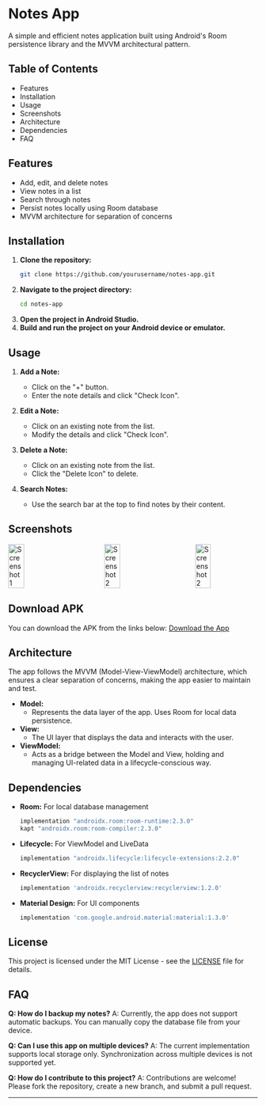 # Notes App

A simple and efficient notes application built using Android's Room persistence library and the MVVM architectural pattern.

## Table of Contents
- Features
- Installation
- Usage
- Screenshots
- Architecture
- Dependencies
- FAQ

## Features
- Add, edit, and delete notes
- View notes in a list
- Search through notes
- Persist notes locally using Room database
- MVVM architecture for separation of concerns

## Installation
1. **Clone the repository:**
    ```sh
    git clone https://github.com/yourusername/notes-app.git
    ```
2. **Navigate to the project directory:**
    ```sh
    cd notes-app
    ```
3. **Open the project in Android Studio.**
4. **Build and run the project on your Android device or emulator.**

## Usage
1. **Add a Note:**
    - Click on the "+" button.
    - Enter the note details and click "Check Icon".

2. **Edit a Note:**
    - Click on an existing note from the list.
    - Modify the details and click "Check Icon".

3. **Delete a Note:**
    - Click on an existing note from the list.
    - Click the "Delete Icon" to delete.

4. **Search Notes:**
    - Use the search bar at the top to find notes by their content.

## Screenshots
<div style="display: flex; justify-content: space-between; margin-bottom: 20px;">
    <img src="https://i.postimg.cc/qM74wbpk/Screenshot-20240628-144251.png" alt="Screenshot 1" style="width: 25%; margin-right: 2%;" />
    <img src="https://i.postimg.cc/bwhXMmhD/Screenshot-20240628-144537.png" alt="Screenshot 2" style="width: 25%;" />
  <img src="https://i.postimg.cc/4dKFncGR/Screenshot-20240628-144349.png" alt="Screenshot 2" style="width: 25%;" />
</div>

## Download APK
You can download the APK from the links below:
[Download the App](https://github.com/faysalabir779/MyNotesMVVM/releases/download/1.1/Notes.apk)

## Architecture
The app follows the MVVM (Model-View-ViewModel) architecture, which ensures a clear separation of concerns, making the app easier to maintain and test.

- **Model:**
    - Represents the data layer of the app. Uses Room for local data persistence.
- **View:**
    - The UI layer that displays the data and interacts with the user.
- **ViewModel:**
    - Acts as a bridge between the Model and View, holding and managing UI-related data in a lifecycle-conscious way.

## Dependencies
- **Room:** For local database management
    ```gradle
    implementation "androidx.room:room-runtime:2.3.0"
    kapt "androidx.room:room-compiler:2.3.0"
    ```
- **Lifecycle:** For ViewModel and LiveData
    ```gradle
    implementation "androidx.lifecycle:lifecycle-extensions:2.2.0"
    ```
- **RecyclerView:** For displaying the list of notes
    ```gradle
    implementation 'androidx.recyclerview:recyclerview:1.2.0'
    ```
- **Material Design:** For UI components
    ```gradle
    implementation 'com.google.android.material:material:1.3.0'
    ```

## License
This project is licensed under the MIT License - see the [LICENSE](LICENSE) file for details.

## FAQ
**Q: How do I backup my notes?**
A: Currently, the app does not support automatic backups. You can manually copy the database file from your device.

**Q: Can I use this app on multiple devices?**
A: The current implementation supports local storage only. Synchronization across multiple devices is not supported yet.

**Q: How do I contribute to this project?**
A: Contributions are welcome! Please fork the repository, create a new branch, and submit a pull request.

---

